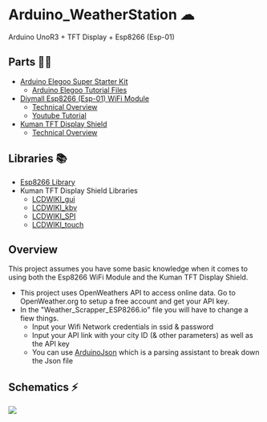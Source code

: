 # Arduino_WeatherStation ☁
Arduino UnoR3 + TFT Display + Esp8266 (Esp-01)

## Parts 🔧🔨
* [Arduino Elegoo Super Starter Kit](https://www.amazon.ca/Elegoo-Project-Starter-Tutorial-Arduino/dp/B01D8KOZF4/ref=sr_1_1_sspa?dchild=1&keywords=arduino&qid=1603991079&s=electronics&sr=1-1-spons&psc=1&spLa=ZW5jcnlwdGVkUXVhbGlmaWVyPUEyNTlMVTJPSjZBUklUJmVuY3J5cHRlZElkPUEwNDYwNTY1MVhHMUM4TklJS1NIJmVuY3J5cHRlZEFkSWQ9QTA5MTU0MDIyTlVaRkYwNUZNRFY1JndpZGdldE5hbWU9c3BfYXRmJmFjdGlvbj1jbGlja1JlZGlyZWN0JmRvTm90TG9nQ2xpY2s9dHJ1ZQ==)
  - [Arduino Elegoo Tutorial Files](https://www.elegoo.com/pages/arduino-kits-support-files)
* [Diymall Esp8266 (Esp-01) WiFi Module](https://www.amazon.ca/Diymall%C2%AE-Esp8266-Wireless-Transceiver-Mega2560/dp/B00O34AGSU/ref=sr_1_1?dchild=1&keywords=diymall+esp8266&qid=1603991104&s=electronics&sr=1-1)
  - [Technical Overview](https://nurdspace.nl/ESP8266#Introduction)
  - [Youtube Tutorial](https://www.youtube.com/watch?v=qU76yWHeQuw)
* [Kuman TFT Display Shield](https://www.amazon.ca/Kuman-Arduino-Screen-Tutorials-Mega2560/dp/B075FP83V5/ref=sr_1_10?dchild=1&keywords=TFT+display&qid=1604343441&sr=8-10)
  - [Technical Overview](http://www.lcdwiki.com/3.5inch_Arduino_Display-UNO)

## Libraries 📚
* [Esp8266 Library](https://github.com/sleemanj/ESP8266_Simple)
* Kuman TFT Display Shield Libraries
  - [LCDWIKI_gui](https://github.com/lcdwiki/LCDWIKI_gui)
  - [LCDWIKI_kbv](https://github.com/lcdwiki/LCDWIKI_kbv)
  - [LCDWIKI_SPI](https://github.com/lcdwiki/LCDWIKI_SPI)
  - [LCDWIKI_touch](https://github.com/lcdwiki/LCDWIKI_touch)
  
## Overview
This project assumes you have some basic knowledge when it comes to using both the Esp8266 WiFi Module and the Kuman TFT Display Shield.  
* This project uses OpenWeathers API to access online data. Go to OpenWeather.org to setup a free account and get your API key.
* In the "Weather_Scrapper_ESP8266.io" file you will have to change a fiew things.
  - Input your Wifi Network credentials in ssid & password
  - Input your API link with your city ID (& other parameters) as well as the API key
  - You can use [ArduinoJson](https://arduinojson.org/v5/assistant/) which is a parsing assistant to break down the Json file
  
 ## Schematics ⚡
<p> 
  <img align='Left' src="https://github.com/Raziz1/Arduino_WeatherStation/blob/main/images/Schematics.png? raw=true">
</p>
